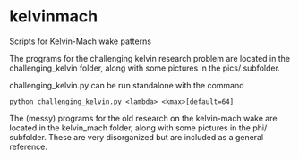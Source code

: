 # kelvinmach
Scripts for Kelvin-Mach wake patterns

The programs for the challenging kelvin research problem are located in the challenging\_kelvin folder, along with some pictures in the pics/ subfolder.

challenging\_kelvin.py can be run standalone with the command

    python challenging_kelvin.py <lambda> <kmax>[default=64]

The (messy) programs for the old research on the kelvin-mach wake are located in the kelvin\_mach folder, along with some pictures in the phi/ subfolder. These are very disorganized but are included as a general reference.

